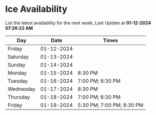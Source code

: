 # Ice Availability

List the latest availability for the next week, Last Update at **01-12-2024 07:26:22 AM**

| Day         | Date        | Times       |
| ----------- | ----------- | ----------- |
|Friday|01-12-2024||
|Saturday|01-13-2024||
|Sunday|01-14-2024||
|Monday|01-15-2024|8:30 PM|
|Tuesday|01-16-2024|7:00 PM; 8:30 PM|
|Wednesday|01-17-2024|8:30 PM|
|Thursday|01-18-2024|7:00 PM; 8:30 PM|
|Friday|01-19-2024|5:30 PM; 7:00 PM; 8:30 PM|
